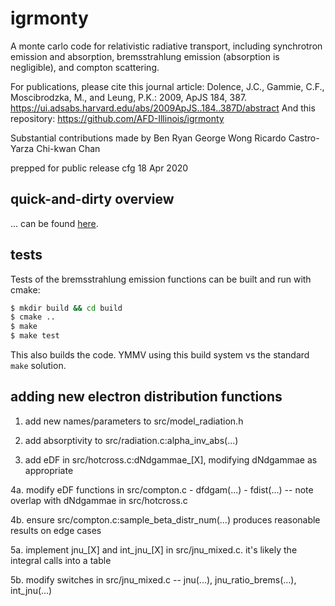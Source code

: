 # igrmonty

A monte carlo code for relativistic radiative transport, 
including synchrotron emission and absorption, bremsstrahlung
emission (absorption is negligible), and compton scattering.

For publications, please cite this journal article:
Dolence, J.C., Gammie, C.F., Moscibrodzka, M., and Leung, P.K.: 2009, ApJS 184, 387.
https://ui.adsabs.harvard.edu/abs/2009ApJS..184..387D/abstract
And this repository:
https://github.com/AFD-Illinois/igrmonty

Substantial contributions made by
Ben Ryan
George Wong
Ricardo Castro-Yarza
Chi-kwan Chan

prepped for public release
cfg 18 Apr 2020


## quick-and-dirty overview

... can be found [here](https://github.com/AFD-Illinois/igrmonty/blob/master/docs/tutorial.pdf).

## tests

Tests of the bremsstrahlung emission functions can be built and run with cmake:

```bash
$ mkdir build && cd build
$ cmake ..
$ make
$ make test
```

This also builds the code.  YMMV using this build system vs the standard `make` solution.

## adding new electron distribution functions

1. add new names/parameters to src/model_radiation.h

2. add absorptivity to src/radiation.c:alpha_inv_abs(...)

3. add eDF in src/hotcross.c:dNdgammae_[X], modifying dNdgammae as appropriate

4a. modify eDF functions in src/compton.c
    - dfdgam(...)
    - fdist(...)  -- note overlap with dNdgammae in src/hotcross.c

4b. ensure src/compton.c:sample_beta_distr_num(...) produces reasonable results on edge cases

5a. implement jnu_[X] and int_jnu_[X] in src/jnu_mixed.c. it's likely the integral calls into a table

5b. modify switches in src/jnu_mixed.c  -- jnu(...), jnu_ratio_brems(...), int_jnu(...)


